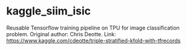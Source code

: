# kaggle_siim_isic

Reusable Tensorflow training pipeline on TPU for image classification problem. Original author: Chris Deotte. Link: https://www.kaggle.com/cdeotte/triple-stratified-kfold-with-tfrecords
